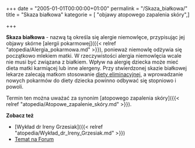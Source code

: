 +++
date = "2005-01-01T00:00:00+01:00"
permalink = "/Skaza_białkowa/"
title = "Skaza białkowa"
kategorie = [ "objawy atopowego zapalenia skóry",]

+++

**Skaza białkowa** - nazwą tą określa się alergie niemowlęce, przypisując jej objawy skórne [alergii pokarmowej]({{< relref "atopedia/Alergia_pokarmowa.md" >}}), ponieważ niemowlę odżywia się początkowo mlekiem matki. W rzeczywistości alergia niemowlęcia wcale nie musi być związana z białkiem. Wpływ na alergię dziecka może mieć dieta matki karmiącej lub inne alergeny. Przy stwierdzonej skazie białkowej lekarze zalecają matkom stosowanie [diety eliminacyjnej](/atopedia/Dieta_eliminacyjna), a wprowadzanie nowych pokarmów do diety dziecka powinno odbywać się stopniowo i powoli.

Termin ten można uważać za synonim [atopowego zapalenia skóry]({{< relref "atopedia/Atopowe_zapalenie_skóry.md" >}}).

**Zobacz też**

-   [Wykład dr Ireny Grzesiak]({{< relref "atopedia/Wykład_dr_Ireny_Grzesiak.md" >}})
-   [Temat na Forum](http://www.atopowe-zapalenie.pl/forum/viewtopic.php?f=1&t=115)

